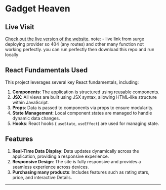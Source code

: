 # Gadget Heaven

## Live Visit

[Check out the live version of the website](https://gadget-heaven-shamimpro.surge.sh).
note: - live link from surge deploying provider so 404 (any routes) and other many function not working perfectly.
you can run perfectly then download this repo and run locally 
## React Fundamentals Used

This project leverages several key React fundamentals, including:

1. **Components**: The application is structured using reusable components.
2. **JSX**: All views are built using JSX syntax, allowing HTML-like structure within JavaScript.
3. **Props**: Data is passed to components via props to ensure modularity.
4. **State Management**: Local component states are managed to handle dynamic data changes.
5. **Hooks**: React hooks ( `useState`, `useEffect`) are used for managing state.

## Features

1. **Real-Time Data Display**: Data updates dynamically across the application, providing a responsive experience.
2. **Responsive Design**: The site is fully responsive and provides a seamless experience across devices.
3. **Purchasing many products**: Includes features such as rating stars, price, and interactive Details.

---
